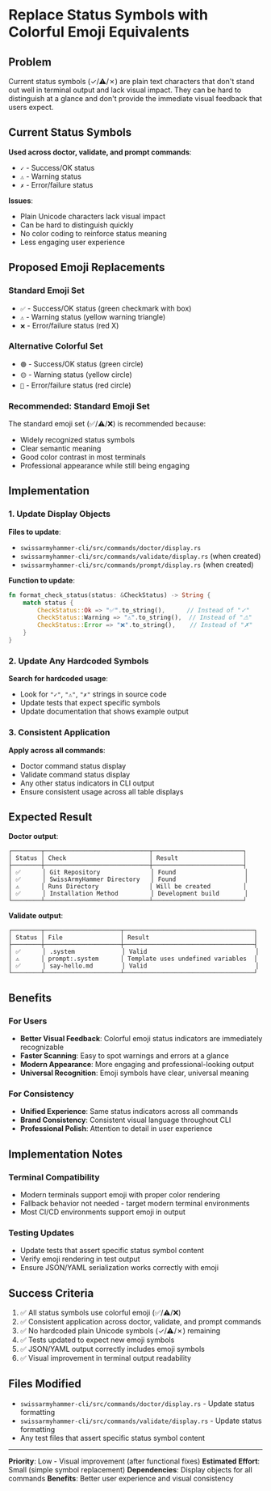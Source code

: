 # Replace Status Symbols with Colorful Emoji Equivalents

## Problem

Current status symbols (✓/⚠/✗) are plain text characters that don't stand out well in terminal output and lack visual impact. They can be hard to distinguish at a glance and don't provide the immediate visual feedback that users expect.

## Current Status Symbols

**Used across doctor, validate, and prompt commands**:
- `✓` - Success/OK status
- `⚠` - Warning status  
- `✗` - Error/failure status

**Issues**:
- Plain Unicode characters lack visual impact
- Can be hard to distinguish quickly
- No color coding to reinforce status meaning
- Less engaging user experience

## Proposed Emoji Replacements

### Standard Emoji Set
- `✅` - Success/OK status (green checkmark with box)
- `⚠️` - Warning status (yellow warning triangle)
- `❌` - Error/failure status (red X)

### Alternative Colorful Set
- `🟢` - Success/OK status (green circle)
- `🟡` - Warning status (yellow circle)  
- `🔴` - Error/failure status (red circle)

### Recommended: Standard Emoji Set
The standard emoji set (✅/⚠️/❌) is recommended because:
- Widely recognized status symbols
- Clear semantic meaning
- Good color contrast in most terminals
- Professional appearance while still being engaging

## Implementation

### 1. Update Display Objects

**Files to update**:
- `swissarmyhammer-cli/src/commands/doctor/display.rs`
- `swissarmyhammer-cli/src/commands/validate/display.rs` (when created)
- `swissarmyhammer-cli/src/commands/prompt/display.rs` (when created)

**Function to update**:
```rust
fn format_check_status(status: &CheckStatus) -> String {
    match status {
        CheckStatus::Ok => "✅".to_string(),      // Instead of "✓"
        CheckStatus::Warning => "⚠️".to_string(),  // Instead of "⚠"
        CheckStatus::Error => "❌".to_string(),    // Instead of "✗"
    }
}
```

### 2. Update Any Hardcoded Symbols

**Search for hardcoded usage**:
- Look for `"✓"`, `"⚠"`, `"✗"` strings in source code
- Update tests that expect specific symbols
- Update documentation that shows example output

### 3. Consistent Application

**Apply across all commands**:
- Doctor command status display
- Validate command status display  
- Any other status indicators in CLI output
- Ensure consistent usage across all table displays

## Expected Result

**Doctor output**:
```
┌────────┬─────────────────────────────┬─────────────────────────┐
│ Status │ Check                       │ Result                  │
├────────┼─────────────────────────────┼─────────────────────────┤
│ ✅      │ Git Repository              │ Found                   │
│ ✅      │ SwissArmyHammer Directory   │ Found                   │
│ ⚠️      │ Runs Directory              │ Will be created         │
│ ✅      │ Installation Method         │ Development build       │
└────────┴─────────────────────────────┴─────────────────────────┘
```

**Validate output**:
```
┌────────┬─────────────────────┬────────────────────────────────────┐
│ Status │ File                │ Result                             │
├────────┼─────────────────────┼────────────────────────────────────┤
│ ✅      │ .system             │ Valid                              │
│ ⚠️      │ prompt:.system      │ Template uses undefined variables  │
│ ✅      │ say-hello.md        │ Valid                              │
└────────┴─────────────────────┴────────────────────────────────────┘
```

## Benefits

### For Users
- **Better Visual Feedback**: Colorful emoji status indicators are immediately recognizable
- **Faster Scanning**: Easy to spot warnings and errors at a glance
- **Modern Appearance**: More engaging and professional-looking output
- **Universal Recognition**: Emoji symbols have clear, universal meaning

### For Consistency
- **Unified Experience**: Same status indicators across all commands
- **Brand Consistency**: Consistent visual language throughout CLI
- **Professional Polish**: Attention to detail in user experience

## Implementation Notes

### Terminal Compatibility
- Modern terminals support emoji with proper color rendering
- Fallback behavior not needed - target modern terminal environments
- Most CI/CD environments support emoji in output

### Testing Updates
- Update tests that assert specific status symbol content
- Verify emoji rendering in test output
- Ensure JSON/YAML serialization works correctly with emoji

## Success Criteria

1. ✅ All status symbols use colorful emoji (✅/⚠️/❌)
2. ✅ Consistent application across doctor, validate, and prompt commands
3. ✅ No hardcoded plain Unicode symbols (✓/⚠/✗) remaining
4. ✅ Tests updated to expect new emoji symbols
5. ✅ JSON/YAML output correctly includes emoji symbols
6. ✅ Visual improvement in terminal output readability

## Files Modified

- `swissarmyhammer-cli/src/commands/doctor/display.rs` - Update status formatting
- `swissarmyhammer-cli/src/commands/validate/display.rs` - Update status formatting  
- Any test files that assert specific status symbol content

---

**Priority**: Low - Visual improvement (after functional fixes)
**Estimated Effort**: Small (simple symbol replacement)
**Dependencies**: Display objects for all commands
**Benefits**: Better user experience and visual consistency